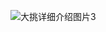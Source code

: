 ![大挑详细介绍图片3](https://private-user-images.githubusercontent.com/208356749/435463521-b4cd5716-2baa-4946-a75e-bd186ffe7aa4.jpg?jwt=eyJhbGciOiJIUzI1NiIsInR5cCI6IkpXVCJ9.eyJpc3MiOiJnaXRodWIuY29tIiwiYXVkIjoicmF3LmdpdGh1YnVzZXJjb250ZW50LmNvbSIsImtleSI6ImtleTUiLCJleHAiOjE3NDUxNTg2NDQsIm5iZiI6MTc0NTE1ODM0NCwicGF0aCI6Ii8yMDgzNTY3NDkvNDM1NDYzNTIxLWI0Y2Q1NzE2LTJiYWEtNDk0Ni1hNzVlLWJkMTg2ZmZlN2FhNC5qcGc_WC1BbXotQWxnb3JpdGhtPUFXUzQtSE1BQy1TSEEyNTYmWC1BbXotQ3JlZGVudGlhbD1BS0lBVkNPRFlMU0E1M1BRSzRaQSUyRjIwMjUwNDIwJTJGdXMtZWFzdC0xJTJGczMlMkZhd3M0X3JlcXVlc3QmWC1BbXotRGF0ZT0yMDI1MDQyMFQxNDEyMjRaJlgtQW16LUV4cGlyZXM9MzAwJlgtQW16LVNpZ25hdHVyZT0wZjgwMjA5MzVlYjMzNjg3NDc2Y2I0ZTk3YmYyYjJjOTc2ZDNlYzk4MGM4M2NkYTRmNDc0NTZhODZlNTQwZTA4JlgtQW16LVNpZ25lZEhlYWRlcnM9aG9zdCJ9.4ZIKc4bFP5-9_b0fIvgNjauedNeYfaS2BuqtMypVLXI)
